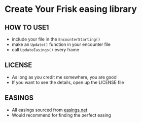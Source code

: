 # Create Your Frisk easing library
## HOW TO USE1
- include your file in the `EncounterStarting()`
- make an `Update()` function in your encounter file
- call `UpdateEasings()` every frame

## LICENSE
- As long as you credit me somewhere, you are good
- If you want to see the details, open up the LICENSE file

## EASINGS
- All easings sourced from [easings.net](https://easings.net/)
- Would recommend for finding the perfect easing